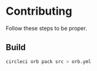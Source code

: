 # Contributing

Follow these steps to be proper.

## Build 

```bash
circleci orb pack src > orb.yml
```
